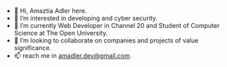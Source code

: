 - 👋 Hi, Amaztia Adler here.
- 👀 I’m interested in developing and cyber security.
- 🌱 I’m currently Web Developer in Channel 20 and Student of Computer Science at The Open University.
- 💞️ I’m looking to collaborate on companies and projects of value significance.
- 📫 reach me in amadler.dev@gmail.com.
